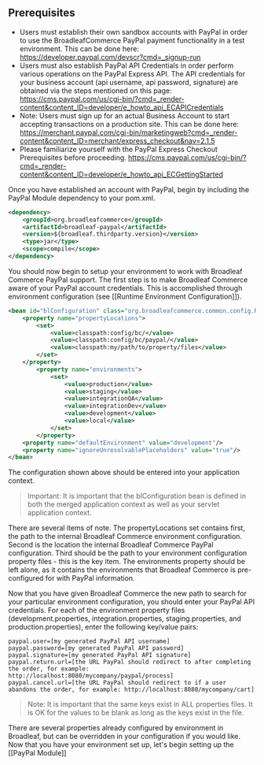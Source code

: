 ## Prerequisites

- Users must establish their own sandbox accounts with PayPal in order to use the BroadleafCommerce PayPal payment functionality in a test environment. This can be done here: https://developer.paypal.com/devscr?cmd=_signup-run
- Users must also establish PayPal API Credentials in order perform various operations on the PayPal Express API. The API credentials for your business account (api username, api password, signature) are obtained via the steps mentioned on this page: https://cms.paypal.com/us/cgi-bin/?cmd=_render-content&content_ID=developer/e_howto_api_ECAPICredentials
- Note: Users must sign up for an actual Business Account to start accepting transactions on a production site. This can be done here: https://merchant.paypal.com/cgi-bin/marketingweb?cmd=_render-content&content_ID=merchant/express_checkout&nav=2.1.5
- Please familiarize yourself with the PayPal Express Checkout Prerequisites before proceeding. https://cms.paypal.com/us/cgi-bin/?cmd=_render-content&content_ID=developer/e_howto_api_ECGettingStarted

Once you have established an account with PayPal, begin by including the PayPal Module dependency to your pom.xml.

```xml
<dependency>
    <groupId>org.broadleafcommerce</groupId>
    <artifactId>broadleaf-paypal</artifactId>
    <version>${broadleaf.thirdparty.version}</version>
    <type>jar</type>
    <scope>compile</scope>
</dependency>
```

You should now begin to setup your environment to work with Broadleaf Commerce PayPal support. The first step is to make Broadleaf Commerce aware of your PayPal account credentials. This is accomplished through environment configuration (see [[Runtime Environment Configuration]]).

```xml
<bean id="blConfiguration" class="org.broadleafcommerce.common.config.RuntimeEnvironmentPropertiesConfigurer">
    <property name="propertyLocations">
        <set>
            <value>classpath:config/bc/</value>
            <value>classpath:config/bc/paypal/</value>
            <value>classpath:my/path/to/property/files</value>
        </set>
    </property>
        <property name="environments">
            <set>
                <value>production</value>
                <value>staging</value>
                <value>integrationQA</value>
                <value>integrationDev</value>
                <value>development</value>
                <value>local</value>
            </set>
        </property>
    <property name="defaultEnvironment" value="development"/>
    <property name="ignoreUnresolvablePlaceholders" value="true"/>
</bean>
```

The configuration shown above should be entered into your application context. 
> Important: It is important that the blConfiguration bean is defined in both the merged application context as well as your servlet application context.

There are several items of note. The propertyLocations set contains first, the path to the internal Broadleaf Commerce environment configuration. Second is the location the internal Broadleaf Commerce PayPal configuration. Third should be the path to your environment configuration property files - this is the key item. The environments property should be left alone, as it contains the environments that Broadleaf Commerce is pre-configured for with PayPal information.

Now that you have given Broadleaf Commerce the new path to search for your particular environment configuration, you should enter your PayPal API credentials. For each of the environment property files (development.properties, integration.properties, staging.properties, and production.properties), enter the following key/value pairs:

    paypal.user=[my generated PayPal API username]
	paypal.password=[my generated PayPal API password]
	paypal.signature=[my generated PayPal API signature]
	paypal.return.url=[the URL PayPal should redirect to after completing the order, for example: http://localhost:8080/mycompany/paypal/process]
	paypal.cancel.url=[the URL PayPal should redirect to if a user abandons the order, for example: http://localhost:8080/mycompany/cart]

> Note: It is important that the same keys exist in ALL properties files. It is OK for the values to be blank as long as the keys exist in the file.

There are several properties already configured by environment in Broadleaf, but can be overridden in your configuration if you would like. 
Now that you have your environment set up, let's begin setting up the [[PayPal Module]]
